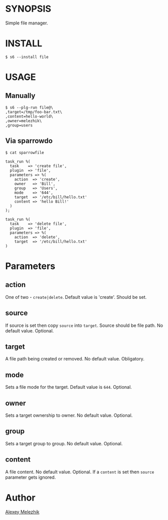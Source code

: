 # SYNOPSIS

Simple file manager.

# INSTALL

    $ s6 --install file

# USAGE

## Manually

    $ s6 --plg-run file@\
    ,target=/tmp/foo-bar.txt\
    ,content=hello-world\
    ,owner=melezhik\
    ,group=users

## Via sparrowdo

    $ cat sparrowfile
  
    task_run %(
      task    => 'create file',
      plugin  => 'file',
      parameters => %(
        action  => 'create',
        owner   => 'Bill',
        group   => 'Users',
        mode    => '644',
        target  => '/etc/bill/hello.txt'
        content => 'hello Bill!'
      )
    );

    task_run %(
      task    => 'delete file',
      plugin  => 'file',
      parameters => %(
        action  => 'delete',
        target  => '/etc/bill/hello.txt'
    )

# Parameters

## action

One of two - `create|delete`. Default value is 'create'. Should be set.

## source 

If source is set then copy `source` into `target`. Source should be file path. No default value. Optional.

## target

A file path being created or removed. No default value. Obligatory.

## mode

Sets a file mode for the target. Default value is `644`. Optional.

## owner

Sets a target ownership to owner. No default value. Optional.

## group

Sets a target group to group. No default value. Optional.

## content

A file content. No default value. Optional. If a `content` is set then `source` parameter gets ignored.

# Author

[Alexey Melezhik](mailto:melezhik@gmail.com)


